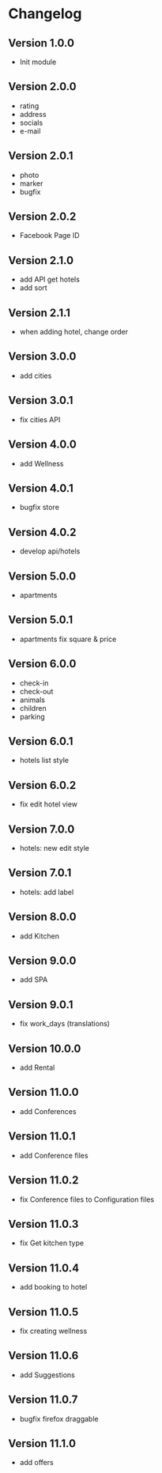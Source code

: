 # Changelog

## Version 1.0.0
- Init module

## Version 2.0.0
- rating
- address
- socials
- e-mail

## Version 2.0.1
- photo
- marker
- bugfix

## Version 2.0.2
- Facebook Page ID

## Version 2.1.0
- add API get hotels
- add sort

## Version 2.1.1
- when adding hotel, change order 

## Version 3.0.0
- add cities

## Version 3.0.1
- fix cities API

## Version 4.0.0
- add Wellness

## Version 4.0.1
- bugfix store

## Version 4.0.2
- develop api/hotels

## Version 5.0.0
- apartments

## Version 5.0.1
- apartments fix square & price

## Version 6.0.0
+ check-in
+ check-out
+ animals
+ children
+ parking

## Version 6.0.1
- hotels list style

## Version 6.0.2
- fix edit hotel view

## Version 7.0.0
- hotels: new edit style

## Version 7.0.1
- hotels: add label

## Version 8.0.0
- add Kitchen

## Version 9.0.0
- add SPA

## Version 9.0.1
- fix work_days (translations)

## Version 10.0.0
- add Rental

## Version 11.0.0
- add Conferences

## Version 11.0.1
- add Conference files

## Version 11.0.2
- fix Conference files to Configuration files

## Version 11.0.3
- fix Get kitchen type

## Version 11.0.4
- add booking to hotel

## Version 11.0.5
- fix creating wellness

## Version 11.0.6
- add Suggestions

## Version 11.0.7
- bugfix firefox draggable

## Version 11.1.0
- add offers